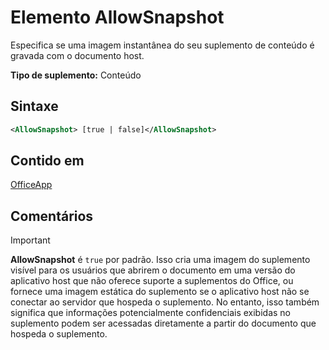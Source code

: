 # <a name="allowsnapshot-element"></a>Elemento AllowSnapshot

Especifica se uma imagem instantânea do seu suplemento de conteúdo é gravada com o documento host.

**Tipo de suplemento:** Conteúdo

## <a name="syntax"></a>Sintaxe

```XML
<AllowSnapshot> [true | false]</AllowSnapshot>
```

## <a name="contained-in"></a>Contido em

[OfficeApp](officeapp.md)

## <a name="remarks"></a>Comentários

 > [!IMPORTANT]
 > **AllowSnapshot** é `true` por padrão. Isso cria uma imagem do suplemento visível para os usuários que abrirem o documento em uma versão do aplicativo host que não oferece suporte a suplementos do Office, ou fornece uma imagem estática do suplemento se o aplicativo host não se conectar ao servidor que hospeda o suplemento. No entanto, isso também significa que informações potencialmente confidenciais exibidas no suplemento podem ser acessadas diretamente a partir do documento que hospeda o suplemento.

